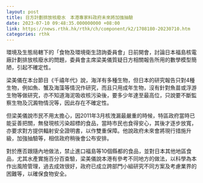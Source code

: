 ```yaml
---
layout: post
title: 日方計劃排放核廢水　本港專家料政府未來將加強抽驗
date: 2023-07-10 09:48:35.000000000 +08:00
link: https://news.rthk.hk/rthk/ch/component/k2/1708180-20230710.htm
categories: rthk
---
```


環境及生態局轄下的「食物及環境衛生諮詢委員會」日前開會，討論日本福島核電廠計劃排放核廢水的問題，委員會主席梁美儀質疑日方相關報告所用的數學模型簡陋，引起不確定性。

梁美儀在本台節目《千禧年代》說，海洋有多種生物，但日本的研究報告只對4種生物，例如魚、蟹及海藻等情況作研究，而且只用成年生物，沒有針對魚苗或浮游生物等做研究，亦不知道海泥吸收核污染後，要多少年達至最高位，只說要不斷監察生物及沉澱物情況等，因此存在不確定性。

但梁美儀說市民不用太擔心，因2011年3月核洩漏最嚴重的時候，特區政府當時已能妥善把關，無發現核污染超標的食品，當時市民也食得安心，其後才逐步放寬，亦要求對方提供輻射安全證明書，以作雙重保障。他說政府未來會將現行措施升級，加強抽驗等，相信政府稍後會公布安排。

對於應否跟隨內地做法，禁止進口福島等10個縣都的食品，並對日本其他地區食品，尤其水產實施百分百查驗，梁美儀說本港有參考不同地方的做法，以科學為本作出風險管理，過去成效很好，政府已成立跨部門小組研究不同方案及考慮業界的困難等，以確保食物安全。
